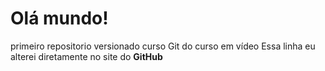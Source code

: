 # Olá mundo!
 primeiro repositorio versionado  curso Git do curso em vídeo
Essa linha eu alterei diretamente no site  do **GitHub**
